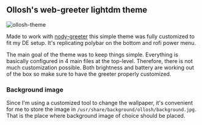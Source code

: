 ## Ollosh's web-greeter lightdm theme

![ollosh-theme](https://user-images.githubusercontent.com/12979324/215791215-97803574-c3ce-4ade-9bc1-6ca062f525b1.gif)

Made to work with [nody-greeter](https://github.com/JezerM/nody-greeter) this simple theme was fully customized to fit my DE setup. It's replicating polybar on the bottom and rofi power menu. 

The main goal of the theme was to keep things simple. Everything is basically configured in 4 main files at the top-level. Therefore, there is not much customization possible. Both brightness and battery are working out of the box so make sure to have the greeter properly customized. 

### Background image
Since I'm using a customized tool to change the wallpaper, it's convenient for me to store the image in `/usr/share/background/ollosh/background.jpg`. That is the place where background image of choice should be placed.

